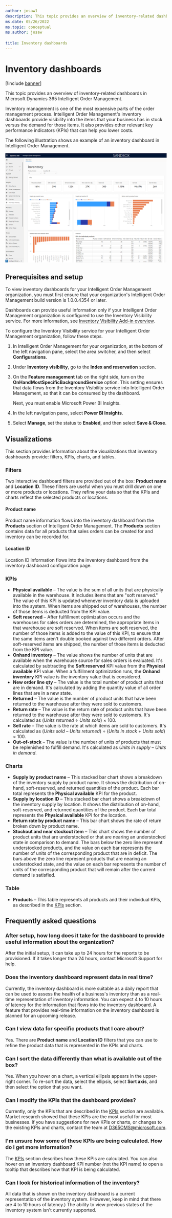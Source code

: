 ```yaml
---
author: josaw1
description: This topic provides an overview of inventory-related dashboards in Microsoft Dynamics 365 Intelligent Order Management.
ms.date: 05/26/2022
ms.topic: conceptual
ms.author: josaw

title: Inventory dashboards
---
```


# Inventory dashboards

[!include [banner](includes/banner.md)]

This topic provides an overview of inventory-related dashboards in Microsoft Dynamics 365 Intelligent Order Management.

Inventory management is one of the most expensive parts of the order management process. Intelligent Order Management's inventory dashboards provide visibility into the items that your business has in stock versus the demand for those items. It also provides other relevant key performance indicators (KPIs) that can help you lower costs.

The following illustration shows an example of an inventory dashboard in Intelligent Order Management.

![Example of an inventory dashboard.](media/InventoryDashboard.png)

## Prerequisites and setup

To view inventory dashboards for your Intelligent Order Management organization, you must first ensure that your organization's Intelligent Order Management build version is 1.0.0.4354 or later.

Dashboards can provide useful information only if your Intelligent Order Management organization is configured to use the Inventory Visibility service. For more information, see [Inventory Visibility Add-in overview](/dynamics365/supply-chain/inventory/inventory-visibility).

To configure the Inventory Visibility service for your Intelligent Order Management organization, follow these steps.

1. In Intelligent Order Management for your organization, at the bottom of the left navigation pane, select the area switcher, and then select **Configurations**.
1. Under **Inventory visibility**, go to the **Index and reservation** section.
1. On the **Feature management** tab on the right side, turn on the **OnHandMostSpecificBackgroundService** option. This setting ensures that data flows from the Inventory Visibility service into Intelligent Order Management, so that it can be consumed by the dashboard.

    Next, you must enable Microsoft Power BI Insights.

1. In the left navigation pane, select **Power BI Insights**.
1. Select **Manage**, set the status to **Enabled**, and then select **Save & Close**.

## Visualizations

This section provides information about the visualizations that inventory dashboards provide: filters, KPIs, charts, and tables.

### Filters

Two interactive dashboard filters are provided out of the box: **Product name** and **Location ID**. These filters are useful when you must drill down on one or more products or locations. They refine your data so that the KPIs and charts reflect the selected products or locations.

#### Product name

Product name information flows into the inventory dashboard from the **Products** section of Intelligent Order Management. The **Products** section contains data for all products that sales orders can be created for and inventory can be recorded for.

#### Location ID

Location ID information flows into the inventory dashboard from the inventory dashboard configuration page.

### KPIs

- **Physical available** – The value is the sum of all units that are physically available in the warehouse. It includes items that are "soft reserved." The value of this KPI is updated whenever inventory data is uploaded into the system. When items are shipped out of warehouses, the number of those items is deducted from the KPI value.
- **Soft reserved** – After fulfillment optimization occurs and the warehouses for sales orders are determined, the appropriate items in that warehouse are soft reserved. When items are soft reserved, the number of those items is added to the value of this KPI, to ensure that the same items aren't double booked against two different orders. After soft-reserved items are shipped, the number of those items is deducted from the KPI value.
- **Onhand inventory** – The value shows the number of units that are available when the warehouse source for sales orders is evaluated. It's calculated by subtracting the **Soft reserved** KPI value from the **Physical available** KPI value. When a fulfillment optimization runs, the **Onhand inventory** KPI value is the inventory value that is considered.
- **New order line qty** – The value is the total number of product units that are in demand. It's calculated by adding the quantity value of all order lines that are in a new state.
- **Returned** – The value is the number of product units that have been returned to the warehouse after they were sold to customers.
- **Return rate** – The value is the return rate of product units that have been returned to the warehouse after they were sold to customers. It's calculated as (*Units returned* &divide; *Units sold*) &times; 100.
- **Sell rate** – The value is the rate at which items are sold to customers. It's calculated as (*Units sold* – *Units returned*) &divide; (*Units in stock* + *Units sold*) &times; 100.
- **Out-of-stock** – The value is the number of units of products that must be replenished to fulfill demand. It's calculated as *Units in supply* – *Units in demand*.

### Charts

- **Supply by product name** – This stacked bar chart shows a breakdown of the inventory supply by product name. It shows the distribution of on-hand, soft-reserved, and returned quantities of the product. Each bar total represents the **Physical available** KPI for the product.
- **Supply by location ID** – This stacked bar chart shows a breakdown of the inventory supply by location. It shows the distribution of on-hand, soft-reserved, and returned quantities of the product. Each bar total represents the **Physical available** KPI for the location.
- **Return rate by product name** – This bar chart shows the rate of return broken down by product name.
- **Stockout and near stockout item** – This chart shows the number of product units that are understocked or that are nearing an understocked state in comparison to demand. The bars below the zero line represent understocked products, and the value on each bar represents the number of units of the corresponding product that are in deficit. The bars above the zero line represent products that are nearing an understocked state, and the value on each bar represents the number of units of the corresponding product that will remain after the current demand is satisfied.

### Table

- **Products** – This table represents all products and their individual KPIs, as described in the [KPIs](#kpis) section.

## Frequently asked questions

### After setup, how long does it take for the dashboard to provide useful information about the organization?

After the initial setup, it can take up to 24 hours for the reports to be provisioned. If it takes longer than 24 hours, contact Microsoft Support for help.

### Does the inventory dashboard represent data in real time?

Currently, the inventory dashboard is more suitable as a daily report that can be used to assess the health of a business's inventory than as a real-time representation of inventory information. You can expect 4 to 10 hours of latency for the information that flows into the inventory dashboard. A feature that provides real-time information on the inventory dashboard is planned for an upcoming release.

### Can I view data for specific products that I care about?

Yes. There are **Product name** and **Location ID** filters that you can use to refine the product data that is represented in the KPIs and charts.

### Can I sort the data differently than what is available out of the box?

Yes. When you hover on a chart, a vertical ellipsis appears in the upper-right corner. To re-sort the data, select the ellipsis, select **Sort axis**, and then select the option that you want.

### Can I modify the KPIs that the dashboard provides?

Currently, only the KPIs that are described in the [KPIs](#kpis) section are available. Market research showed that these KPIs are the most useful for most businesses. If you have suggestions for new KPIs or charts, or changes to the existing KPIs and charts, contact the team at <D365OMS@microsoft.com>.

### I'm unsure how some of these KPIs are being calculated. How do I get more information?

The [KPIs](#kpis) section describes how these KPIs are calculated. You can also hover on an inventory dashboard KPI number (not the KPI name) to open a tooltip that describes how that KPI is being calculated.

### Can I look for historical information of the inventory?

All data that is shown on the inventory dashboard is a current representation of the inventory system. (However, keep in mind that there are 4 to 10 hours of latency.) The ability to view previous states of the inventory system isn't currently supported.
